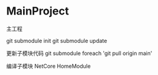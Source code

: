 # MainProject
主工程


git submodule init
git submodule update

更新子模块代码
git submodule foreach 'git pull origin main'

编译子模块
NetCore
HomeModule
